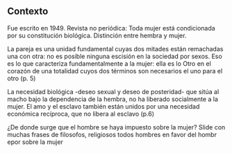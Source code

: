 ## Contexto
Fue escrito  en 1949. 
Revista no periódica: Toda mujer está condicionada por su constitución biológica. Distinción entre hembra y mujer.


La pareja es una unidad fundamental cuyas dos mitades están remachadas una
con otra: no es posible ninguna escisión en la sociedad por sexos. Eso es lo que caracteriza
fundamentalmente a la mujer: ella es lo Otro en el corazón de una totalidad cuyos dos términos son
necesarios el uno para el otro (p. 5)

La necesidad biológica -deseo sexual y deseo de posteridad- que sitúa al macho bajo la
dependencia de la hembra, no ha liberado socialmente a la mujer. El amo y el esclavo también están
unidos por una necesidad económica recíproca, que no libera al esclavo (p.6)


¿De donde surge que el hombre se haya impuesto sobre la mujer?
Slide con muchas frases de filosofos, religiosos todos hombres en favor del hombr epor sobre la mujer